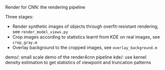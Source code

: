 Render for CNN: the rendering pipeline

Three stages:
 - Render synthetic images of objects through overfit-resistant rendering, see `render_model_views.py`
 - Crop images according to statistics learnt from KDE on real images, see `crop_gray.m`
 - Overlay background to the cropped images, see `overlay_background.m`

demo/: small scale demo of the render4cnn pipeline
kde/: use kernel density estimation to get statistics of viewpoint and truncation patterns
